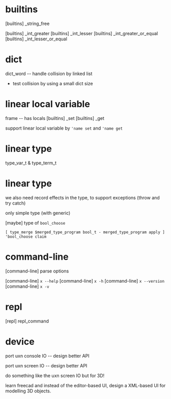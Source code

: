 # builtins

[builtins] _string_free

[builtins] _int_greater
[builtins] _int_lesser
[builtins] _int_greater_or_equal
[builtins] _int_lesser_or_equal

# dict

dict_word -- handle collision by linked list

- test collision by using a small dict size

# linear local variable

frame -- has locals
[builtins] _set
[builtins] _get

support linear local variable by `'name set` and `'name get`

# linear type

type_var_t & type_term_t

# linear type

we also need record effects in the type, to support exceptions (throw and try catch)

only simple type (with generic)

[maybe] type of `bool_choose`

```
[ type_merge $merged_type_program bool_t - merged_type_program apply ] 'bool_choose claim
```

# command-line

[command-line] parse options

[command-line] `x --help`
[command-line] `x -h`
[command-line] `x --version`
[command-line] `x -v`

# repl

[repl] repl_command

# device

port uxn console IO -- design better API

port uxn screen IO -- design better API

do something like the uxn screen IO but for 3D!

learn freecad and instead of the editor-based UI,
design a XML-based UI for modelling 3D objects.
